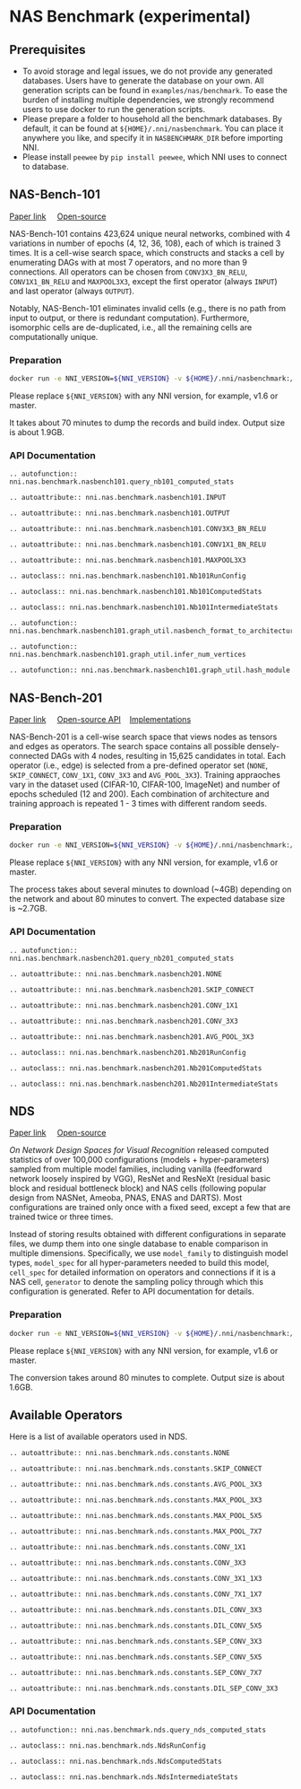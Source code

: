# NAS Benchmark (experimental)

## Prerequisites

* To avoid storage and legal issues, we do not provide any generated databases. Users have to generate the database on your own. All generation scripts can be found in `examples/nas/benchmark`. To ease the burden of installing multiple dependencies, we strongly recommend users to use docker to run the generation scripts.
* Please prepare a folder to household all the benchmark databases. By default, it can be found at `${HOME}/.nni/nasbenchmark`. You can place it anywhere you like, and specify it in `NASBENCHMARK_DIR` before importing NNI.
* Please install `peewee` by `pip install peewee`, which NNI uses to connect to database.

## NAS-Bench-101

[Paper link](https://arxiv.org/abs/1902.09635) &nbsp; &nbsp; [Open-source](https://github.com/google-research/nasbench)

NAS-Bench-101 contains 423,624 unique neural networks, combined with 4 variations in number of epochs (4, 12, 36, 108), each of which is trained 3 times. It is a cell-wise search space, which constructs and stacks a cell by enumerating DAGs with at most 7 operators, and no more than 9 connections. All operators can be chosen from `CONV3X3_BN_RELU`, `CONV1X1_BN_RELU` and `MAXPOOL3X3`, except the first operator (always `INPUT`) and last operator (always `OUTPUT`).

Notably, NAS-Bench-101 eliminates invalid cells (e.g., there is no path from input to output, or there is redundant computation). Furthermore, isomorphic cells are de-duplicated, i.e., all the remaining cells are computationally unique.

### Preparation

```bash
docker run -e NNI_VERSION=${NNI_VERSION} -v ${HOME}/.nni/nasbenchmark:/outputs .:/root tensorflow/tensorflow:1.15.2-py3 /bin/bash /root/nasbench101.sh
```

Please replace `${NNI_VERSION}` with any NNI version, for example, v1.6 or master.

It takes about 70 minutes to dump the records and build index. Output size is about 1.9GB.

### API Documentation

```eval_rst
.. autofunction:: nni.nas.benchmark.nasbench101.query_nb101_computed_stats

.. autoattribute:: nni.nas.benchmark.nasbench101.INPUT

.. autoattribute:: nni.nas.benchmark.nasbench101.OUTPUT

.. autoattribute:: nni.nas.benchmark.nasbench101.CONV3X3_BN_RELU

.. autoattribute:: nni.nas.benchmark.nasbench101.CONV1X1_BN_RELU

.. autoattribute:: nni.nas.benchmark.nasbench101.MAXPOOL3X3

.. autoclass:: nni.nas.benchmark.nasbench101.Nb101RunConfig

.. autoclass:: nni.nas.benchmark.nasbench101.Nb101ComputedStats

.. autoclass:: nni.nas.benchmark.nasbench101.Nb101IntermediateStats

.. autofunction:: nni.nas.benchmark.nasbench101.graph_util.nasbench_format_to_architecture_repr

.. autofunction:: nni.nas.benchmark.nasbench101.graph_util.infer_num_vertices

.. autofunction:: nni.nas.benchmark.nasbench101.graph_util.hash_module
```

## NAS-Bench-201

[Paper link](https://arxiv.org/abs/2001.00326) &nbsp; &nbsp; [Open-source API](https://github.com/D-X-Y/NAS-Bench-201) &nbsp; &nbsp;[Implementations](https://github.com/D-X-Y/AutoDL-Projects)

NAS-Bench-201 is a cell-wise search space that views nodes as tensors and edges as operators. The search space contains all possible densely-connected DAGs with 4 nodes, resulting in 15,625 candidates in total. Each operator (i.e., edge) is selected from a pre-defined operator set (`NONE`, `SKIP_CONNECT`, `CONV_1X1`, `CONV_3X3` and `AVG_POOL_3X3`). Training appraoches vary in the dataset used (CIFAR-10, CIFAR-100, ImageNet) and number of epochs scheduled (12 and 200). Each combination of architecture and training approach is repeated 1 - 3 times with different random seeds.

### Preparation

```bash
docker run -e NNI_VERSION=${NNI_VERSION} -v ${HOME}/.nni/nasbenchmark:/outputs .:/root ufoym/deepo:torch-cpu /bin/bash /root/nasbench201.sh
```

Please replace `${NNI_VERSION}` with any NNI version, for example, v1.6 or master.

The process takes about several minutes to download (~4GB) depending on the network and about 80 minutes to convert. The expected database size is ~2.7GB.

### API Documentation


```eval_rst
.. autofunction:: nni.nas.benchmark.nasbench201.query_nb201_computed_stats

.. autoattribute:: nni.nas.benchmark.nasbench201.NONE

.. autoattribute:: nni.nas.benchmark.nasbench201.SKIP_CONNECT

.. autoattribute:: nni.nas.benchmark.nasbench201.CONV_1X1

.. autoattribute:: nni.nas.benchmark.nasbench201.CONV_3X3

.. autoattribute:: nni.nas.benchmark.nasbench201.AVG_POOL_3X3

.. autoclass:: nni.nas.benchmark.nasbench201.Nb201RunConfig

.. autoclass:: nni.nas.benchmark.nasbench201.Nb201ComputedStats

.. autoclass:: nni.nas.benchmark.nasbench201.Nb201IntermediateStats
```

## NDS

[Paper link](https://arxiv.org/abs/1905.13214) &nbsp; &nbsp; [Open-source](https://github.com/facebookresearch/nds)

_On Network Design Spaces for Visual Recognition_ released computed statistics of over 100,000 configurations (models + hyper-parameters) sampled from multiple model families, including vanilla (feedforward network loosely inspired by VGG), ResNet and ResNeXt (residual basic block and residual bottleneck block) and NAS cells (following popular design from NASNet, Ameoba, PNAS, ENAS and DARTS). Most configurations are trained only once with a fixed seed, except a few that are trained twice or three times.

Instead of storing results obtained with different configurations in separate files, we dump them into one single database to enable comparison in multiple dimensions. Specifically, we use `model_family` to distinguish model types, `model_spec` for all hyper-parameters needed to build this model, `cell_spec` for detailed information on operators and connections if it is a NAS cell, `generator` to denote the sampling policy through which this configuration is generated. Refer to API documentation for details.

### Preparation

```bash
docker run -e NNI_VERSION=${NNI_VERSION} -v ${HOME}/.nni/nasbenchmark:/outputs .:/root python:3.8 /bin/bash /root/nds.sh
```

Please replace `${NNI_VERSION}` with any NNI version, for example, v1.6 or master.

The conversion takes around 80 minutes to complete. Output size is about 1.6GB.

## Available Operators

Here is a list of available operators used in NDS.

```eval_rst
.. autoattribute:: nni.nas.benchmark.nds.constants.NONE

.. autoattribute:: nni.nas.benchmark.nds.constants.SKIP_CONNECT

.. autoattribute:: nni.nas.benchmark.nds.constants.AVG_POOL_3X3

.. autoattribute:: nni.nas.benchmark.nds.constants.MAX_POOL_3X3

.. autoattribute:: nni.nas.benchmark.nds.constants.MAX_POOL_5X5

.. autoattribute:: nni.nas.benchmark.nds.constants.MAX_POOL_7X7

.. autoattribute:: nni.nas.benchmark.nds.constants.CONV_1X1

.. autoattribute:: nni.nas.benchmark.nds.constants.CONV_3X3

.. autoattribute:: nni.nas.benchmark.nds.constants.CONV_3X1_1X3

.. autoattribute:: nni.nas.benchmark.nds.constants.CONV_7X1_1X7

.. autoattribute:: nni.nas.benchmark.nds.constants.DIL_CONV_3X3

.. autoattribute:: nni.nas.benchmark.nds.constants.DIL_CONV_5X5

.. autoattribute:: nni.nas.benchmark.nds.constants.SEP_CONV_3X3

.. autoattribute:: nni.nas.benchmark.nds.constants.SEP_CONV_5X5

.. autoattribute:: nni.nas.benchmark.nds.constants.SEP_CONV_7X7

.. autoattribute:: nni.nas.benchmark.nds.constants.DIL_SEP_CONV_3X3
```

### API Documentation

```eval_rst
.. autofunction:: nni.nas.benchmark.nds.query_nds_computed_stats

.. autoclass:: nni.nas.benchmark.nds.NdsRunConfig

.. autoclass:: nni.nas.benchmark.nds.NdsComputedStats

.. autoclass:: nni.nas.benchmark.nds.NdsIntermediateStats
```